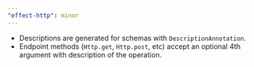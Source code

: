 ```yaml
---
"effect-http": minor
---
```


- Descriptions are generated for schemas with `DescriptionAnnotation`.
- Endpoint methods (`Http.get`, `Http.post`, etc) accept an optional 4th argument with
  description of the operation.
